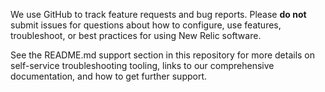<!-- ⚠️⚠️STOP⚠️⚠️ -- PLEASE READ! -->

We use GitHub to track feature requests and bug reports. Please **do not** submit issues for questions about how to configure, use features, troubleshoot, or best practices for using New Relic software.

See the README.md support section in this repository for more details on self-service troubleshooting tooling, links to our comprehensive documentation, and how to get further support.
